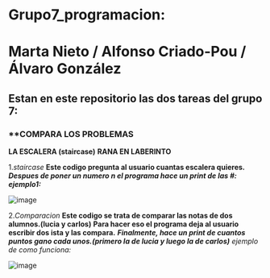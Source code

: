 # Grupo7_programacion:
# Marta Nieto / Alfonso Criado-Pou / Álvaro González
## Estan en este repositorio las dos tareas del grupo 7:
### **COMPARA LOS PROBLEMAS
**LA ESCALERA (staircase)**
**RANA EN LABERINTO**

1.*staircase*
**Este codigo pregunta al usuario cuantas escalera quieres.** ***Despues de poner un numero n el programa hace un print de las #:
ejemplo1:***

![image](https://github.com/Alfonso18Feb/Grupo7_programacion/assets/146075356/38a67053-b04a-433a-878e-38c5e4607d7a)


2.*Comparacion*
**Este codigo se trata de comparar las notas de dos alumnos.(lucia y carlos)**
**Para hacer eso el programa deja al usuario escribir dos ista y las compara.**
***Finalmente, hace un print de cuantos puntos gano cada unos.(primero la de lucia y luego la de carlos)***
*ejemplo de como funciona:*

![image](https://github.com/Alfonso18Feb/Grupo7_programacion/assets/146075356/b74bcaac-3830-4143-a4e9-9bbd97986a17)


